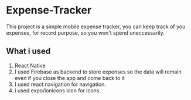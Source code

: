 # Expense-Tracker
This project is a simple mobile expense tracker, you can keep track of you expenses, for record purpose, so you won't spend uneccessarily.
## What i used
1. React Native
2. I used Firebase as backend to store expenses so the data will remain even if you close the app and come back to it
3. I used react navigation for navigation.
4. i used expo/ionicons icon for icons.
